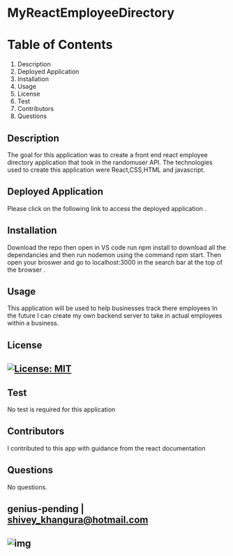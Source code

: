 
# MyReactEmployeeDirectory



# Table of Contents
1. Description
2. Deployed Application
3. Installation
4. Usage
5. License
6. Test
7. Contributors
8. Questions
## Description
The goal for this application was to create a front end react employee directory application that took in the randomuser API. The technologies used to create this application were React,CSS,HTML and javascript.
## Deployed Application
Please click on the following link to access the deployed application .
## Installation
Download the repo then open in VS code run npm install to download all the dependancies and then run nodemon using the command npm start. Then open your broswer and go to localhost:3000 in the search bar at the top of the browser . 
## Usage
This application will be used to help businesses track there employees In the future I can create my own backend server to take in actual employees within a business.
## License
## [![License: MIT](https://img.shields.io/badge/License-MIT-yellow.svg)](https://opensource.org/licenses/MIT)
## Test
No test is required for this application
## Contributors
I contributed to this app with guidance from the react documentation 
## Questions
No questions.
## genius-pending | shivey_khangura@hotmail.com
## ![img](https://avatars2.githubusercontent.com/u/67982777?v=4)